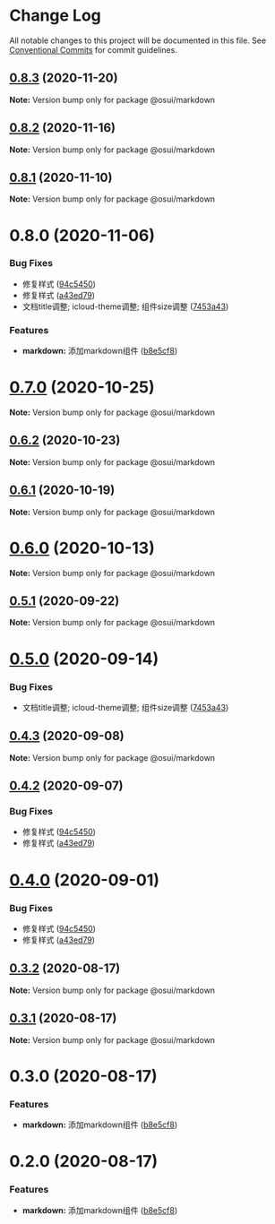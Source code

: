 # Change Log

All notable changes to this project will be documented in this file.
See [Conventional Commits](https://conventionalcommits.org) for commit guidelines.

## [0.8.3](https://gitee.com/gitee-fe/osui/tree/master/compare/@osui/markdown@0.8.2...@osui/markdown@0.8.3) (2020-11-20)

**Note:** Version bump only for package @osui/markdown





## [0.8.2](https://gitee.com/gitee-fe/osui/tree/master/compare/@osui/markdown@0.8.1...@osui/markdown@0.8.2) (2020-11-16)

**Note:** Version bump only for package @osui/markdown





## [0.8.1](https://gitee.com/gitee-fe/osui/tree/master/compare/@osui/markdown@0.6.2...@osui/markdown@0.8.1) (2020-11-10)

**Note:** Version bump only for package @osui/markdown





# 0.8.0 (2020-11-06)


### Bug Fixes

* 修复样式 ([94c5450](https://gitee.com/gitee-fe/osui/tree/master/commits/94c545078c2b4c05dee48b880f32bed2d11459ea))
* 修复样式 ([a43ed79](https://gitee.com/gitee-fe/osui/tree/master/commits/a43ed793f7b01e40526ba3b0917d8ac902ec2eb7))
* 文档title调整; icloud-theme调整; 组件size调整 ([7453a43](https://gitee.com/gitee-fe/osui/tree/master/commits/7453a437fb419db875709b32f934ba9e3454f895))


### Features

* **markdown:** 添加markdown组件 ([b8e5cf8](https://gitee.com/gitee-fe/osui/tree/master/commits/b8e5cf81c78ecc732eaae9e88452cd9611432843))





# [0.7.0](https://gitee.com/gitee-fe/osui/tree/master/compare/@osui/markdown@0.6.2...@osui/markdown@0.7.0) (2020-10-25)

**Note:** Version bump only for package @osui/markdown





## [0.6.2](https://gitee.com/gitee-fe/osui/tree/master/compare/@osui/markdown@0.6.1...@osui/markdown@0.6.2) (2020-10-23)

**Note:** Version bump only for package @osui/markdown





## [0.6.1](https://gitee.com/gitee-fe/osui/tree/master/compare/@osui/markdown@0.5.1...@osui/markdown@0.6.1) (2020-10-19)

**Note:** Version bump only for package @osui/markdown





# [0.6.0](https://gitee.com/gitee-fe/osui/tree/master/compare/@osui/markdown@0.5.1...@osui/markdown@0.6.0) (2020-10-13)

**Note:** Version bump only for package @osui/markdown





## [0.5.1](https://gitee.com/gitee-fe/osui/tree/master/compare/@osui/markdown@0.5.0...@osui/markdown@0.5.1) (2020-09-22)

**Note:** Version bump only for package @osui/markdown





# [0.5.0](https://gitee.com/gitee-fe/osui/tree/master/compare/@osui/markdown@0.4.3...@osui/markdown@0.5.0) (2020-09-14)


### Bug Fixes

* 文档title调整; icloud-theme调整; 组件size调整 ([7453a43](https://gitee.com/gitee-fe/osui/tree/master/commits/7453a437fb419db875709b32f934ba9e3454f895))





## [0.4.3](https://gitee.com/gitee-fe/osui/tree/master/compare/@osui/markdown@0.4.2...@osui/markdown@0.4.3) (2020-09-08)

**Note:** Version bump only for package @osui/markdown





## [0.4.2](https://gitee.com/gitee-fe/osui/tree/master/compare/@osui/markdown@0.3.2...@osui/markdown@0.4.2) (2020-09-07)


### Bug Fixes

* 修复样式 ([94c5450](https://gitee.com/gitee-fe/osui/tree/master/commits/94c545078c2b4c05dee48b880f32bed2d11459ea))
* 修复样式 ([a43ed79](https://gitee.com/gitee-fe/osui/tree/master/commits/a43ed793f7b01e40526ba3b0917d8ac902ec2eb7))





# [0.4.0](https://gitee.com/gitee-fe/osui/tree/master/compare/@osui/markdown@0.3.2...@osui/markdown@0.4.0) (2020-09-01)


### Bug Fixes

* 修复样式 ([94c5450](https://gitee.com/gitee-fe/osui/tree/master/commits/94c545078c2b4c05dee48b880f32bed2d11459ea))
* 修复样式 ([a43ed79](https://gitee.com/gitee-fe/osui/tree/master/commits/a43ed793f7b01e40526ba3b0917d8ac902ec2eb7))





## [0.3.2](https://gitee.com/gitee-fe/osui/tree/master/compare/@osui/markdown@0.3.1...@osui/markdown@0.3.2) (2020-08-17)

**Note:** Version bump only for package @osui/markdown





## [0.3.1](https://gitee.com/gitee-fe/osui/tree/master/compare/@osui/markdown@0.3.0...@osui/markdown@0.3.1) (2020-08-17)

**Note:** Version bump only for package @osui/markdown





# 0.3.0 (2020-08-17)


### Features

* **markdown:** 添加markdown组件 ([b8e5cf8](https://gitee.com/gitee-fe/osui/tree/master/commits/b8e5cf81c78ecc732eaae9e88452cd9611432843))





# 0.2.0 (2020-08-17)


### Features

* **markdown:** 添加markdown组件 ([b8e5cf8](https://gitee.com/gitee-fe/osui/tree/master/commits/b8e5cf81c78ecc732eaae9e88452cd9611432843))
